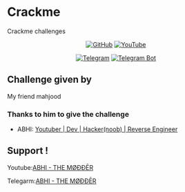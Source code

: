# Crackme
Crackme challenges

<p align="center">
<a href="https://github.com/AbhiTheModder"><img title="GitHub" src="https://img.shields.io/badge/Abhi-TheModder-brightgreen?style=for-the-badge&logo=github"></a>
<a href="https://www.youtube.com/channel/AbhiTheModder"><img title="YouTube" src="https://img.shields.io/badge/YouTube-Abhi The MØÐÐĒR-red?style=for-the-badge&logo=Youtube"></a>
</p>


<p align="center">
<a href="https://t.me/joinchat/xP-wW-A5mIBmMjY1"><img title="Telegram" src="https://img.shields.io/badge/Telegram-black?style=for-the-badge&logo=Telegram"></a>
<a href="https://t.me/Mods_byAbhi_demandbot"><img title="Telegram Bot" src="https://img.shields.io/badge/Telegram-bot-black?style=for-the-badge&logo=Telegram_bot"></a>

## Challenge given by 
My friend mahjood 

### Thanks to him to give the challenge

* ABHI: [Youtuber | Dev | Hacker(noob) | Reverse Engineer ](https://www.youtube.com/channel/AbhiTheModder)

 ## Support !
  Youtube:[ABHI - THE MØÐÐĒR](https://www.youtube.com/channel/AbhiTheModder)

  Telegarm:[ABHI - THE MØÐÐĒR](https://t.me/joinchat/xP-wW-A5mIBmMjY1)

